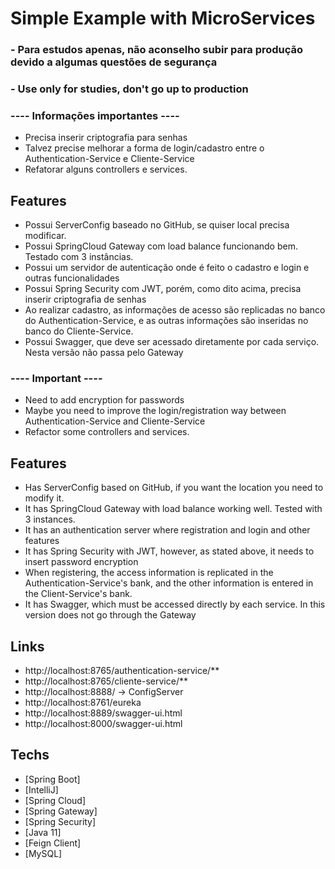 # Simple Example with MicroServices
###  - Para estudos apenas, não aconselho subir para produção devido a algumas questões de segurança
### -  Use only for studies, don't go up to production

### ---- Informações importantes ---- 

- Precisa inserir criptografia para senhas
- Talvez precise melhorar a forma de login/cadastro entre o Authentication-Service e Cliente-Service
- Refatorar alguns controllers e services.

## Features

- Possui ServerConfig baseado no GitHub, se quiser local precisa modificar.
- Possui SpringCloud Gateway com load balance funcionando bem. Testado com 3 instâncias.
- Possui um servidor de autenticação onde é feito o cadastro e login e outras funcionalidades
- Possui Spring Security com JWT, porém, como dito acima, precisa inserir criptografia de senhas
- Ao realizar cadastro, as informações de acesso são replicadas no banco do Authentication-Service, e as outras informações são inseridas no banco do Cliente-Service.
- Possui Swagger, que deve ser acessado diretamente por cada serviço. Nesta versão não passa pelo Gateway


### ---- Important ---- 

- Need to add encryption for passwords
- Maybe you need to improve the login/registration way between Authentication-Service and Cliente-Service
- Refactor some controllers and services.

## Features
- Has ServerConfig based on GitHub, if you want the location you need to modify it.
- It has SpringCloud Gateway with load balance working well. Tested with 3 instances.
- It has an authentication server where registration and login and other features
- It has Spring Security with JWT, however, as stated above, it needs to insert password encryption
- When registering, the access information is replicated in the Authentication-Service's bank, and the other information is entered in the Client-Service's bank.
- It has Swagger, which must be accessed directly by each service. In this version does not go through the Gateway


## Links
- http://localhost:8765/authentication-service/**
- http://localhost:8765/cliente-service/**
- http://localhost:8888/ -> ConfigServer
- http://localhost:8761/eureka
- http://localhost:8889/swagger-ui.html
- http://localhost:8000/swagger-ui.html


## Techs
- [Spring Boot]
- [IntelliJ]
- [Spring Cloud]
- [Spring Gateway]
- [Spring Security]
- [Java 11]
- [Feign Client]
- [MySQL]
